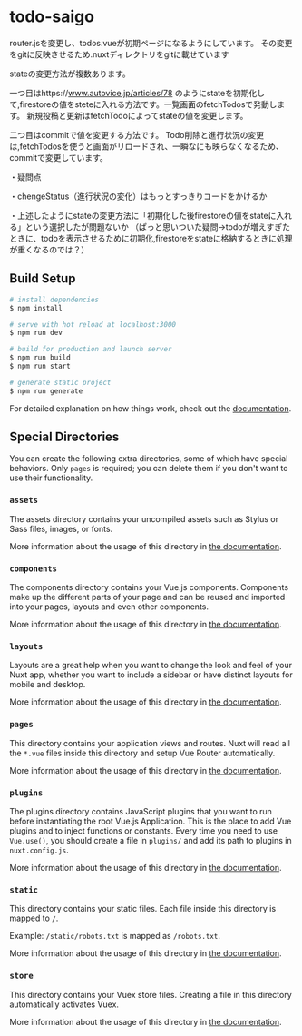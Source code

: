 # todo-saigo

router.jsを変更し、todos.vueが初期ページになるようにしています。
その変更をgitに反映させるため.nuxtディレクトリをgitに載せています


stateの変更方法が複数あります。

一つ目はhttps://www.autovice.jp/articles/78
のようにstateを初期化して,firestoreの値をsteteに入れる方法です。一覧画面のfetchTodosで発動します。
新規投稿と更新はfetchTodoによってstateの値を変更します。

二つ目はcommitで値を変更する方法です。
Todo削除と進行状況の変更は,fetchTodosを使うと画面がリロードされ、一瞬なにも映らなくなるため、commitで変更しています。


・疑問点

・chengeStatus（進行状況の変化）はもっとすっきりコードをかけるか

・上述したようにstateの変更方法に「初期化した後firestoreの値をstateに入れる」という選択したが問題ないか
（ぱっと思いついた疑問→todoが増えすぎたときに、todoを表示させるために初期化,firestoreをstateに格納するときに処理が重くなるのでは？）
## Build Setup

```bash
# install dependencies
$ npm install

# serve with hot reload at localhost:3000
$ npm run dev

# build for production and launch server
$ npm run build
$ npm run start

# generate static project
$ npm run generate
```

For detailed explanation on how things work, check out the [documentation](https://nuxtjs.org).

## Special Directories

You can create the following extra directories, some of which have special behaviors. Only `pages` is required; you can delete them if you don't want to use their functionality.

### `assets`

The assets directory contains your uncompiled assets such as Stylus or Sass files, images, or fonts.

More information about the usage of this directory in [the documentation](https://nuxtjs.org/docs/2.x/directory-structure/assets).

### `components`

The components directory contains your Vue.js components. Components make up the different parts of your page and can be reused and imported into your pages, layouts and even other components.

More information about the usage of this directory in [the documentation](https://nuxtjs.org/docs/2.x/directory-structure/components).

### `layouts`

Layouts are a great help when you want to change the look and feel of your Nuxt app, whether you want to include a sidebar or have distinct layouts for mobile and desktop.

More information about the usage of this directory in [the documentation](https://nuxtjs.org/docs/2.x/directory-structure/layouts).


### `pages`

This directory contains your application views and routes. Nuxt will read all the `*.vue` files inside this directory and setup Vue Router automatically.

More information about the usage of this directory in [the documentation](https://nuxtjs.org/docs/2.x/get-started/routing).

### `plugins`

The plugins directory contains JavaScript plugins that you want to run before instantiating the root Vue.js Application. This is the place to add Vue plugins and to inject functions or constants. Every time you need to use `Vue.use()`, you should create a file in `plugins/` and add its path to plugins in `nuxt.config.js`.

More information about the usage of this directory in [the documentation](https://nuxtjs.org/docs/2.x/directory-structure/plugins).

### `static`

This directory contains your static files. Each file inside this directory is mapped to `/`.

Example: `/static/robots.txt` is mapped as `/robots.txt`.

More information about the usage of this directory in [the documentation](https://nuxtjs.org/docs/2.x/directory-structure/static).

### `store`

This directory contains your Vuex store files. Creating a file in this directory automatically activates Vuex.

More information about the usage of this directory in [the documentation](https://nuxtjs.org/docs/2.x/directory-structure/store).
